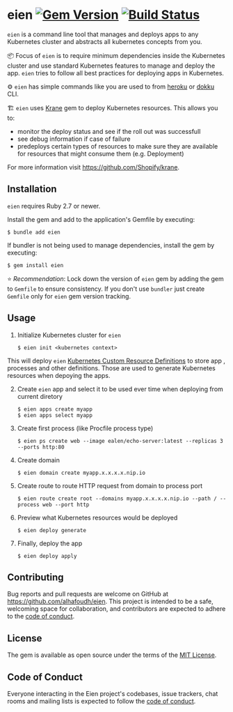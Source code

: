 # eien [![Gem Version](https://img.shields.io/gem/v/eien.svg)](https://rubygems.org/gems/eien) [![Build Status](https://img.shields.io/github/workflow/status/alhafoudh/eien/Test?event=push)](https://github.com/alhafoudh/eien/actions?query=event%3Apush)

`eien` is a command line tool that manages and deploys apps to any Kubernetes cluster and abstracts all kubernetes
concepts from you.

📦 Focus of `eien` is to require minimum dependencies inside the Kubernetes cluster and use standard Kubernetes features
to manage and deploy the app. `eien` tries to follow all best practices for deploying apps in Kubernetes.

⚙️ `eien` has simple commands like you are used to
from [heroku](https://devcenter.heroku.com/articles/heroku-cli-commands)
or [dokku](https://dokku.com/docs/deployment/application-management) CLI.

🏗 `eien` uses [Krane](https://github.com/Shopify/krane) gem to deploy Kubernetes resources. This allows you to:

- monitor the deploy status and see if the roll out was successfull
- see debug information if case of failure
- predeploys certain types of resources to make sure they are available for resources that might consume them (e.g. Deployment)

For more information visit https://github.com/Shopify/krane.

## Installation

`eien` requires Ruby 2.7 or newer.

Install the gem and add to the application's Gemfile by executing:

```
$ bundle add eien
```

If bundler is not being used to manage dependencies, install the gem by executing:

```
$ gem install eien
```

️⭐️ *Recommendation*: Lock down the version of `eien` gem by adding the gem to `Gemfile` to ensure consistency. If you don't use `bundler` just create `Gemfile` only for `eien` gem version tracking.

## Usage

1. Initialize Kubernetes cluster for `eien`

    ```
    $ eien init <kubernetes context>
    ```

This will deploy `eien` [Kubernetes Custom Resource Definitions](https://kubernetes.io/docs/concepts/extend-kubernetes/api-extension/custom-resources) to store app , processes and other definitions. Those are used to generate Kubernetes resources when depoying the apps.

2. Create `eien` app and select it to be used ever time when deploying from current diretory

    ```
    $ eien apps create myapp
    $ eien apps select myapp
    ```    

3. Create first process (like Procfile process type)

    ```
    $ eien ps create web --image ealen/echo-server:latest --replicas 3 --ports http:80
    ```

4. Create domain

    ```
    $ eien domain create myapp.x.x.x.x.nip.io
    ```
    

5. Create route to route HTTP request from domain to process port

    ```
    $ eien route create root --domains myapp.x.x.x.x.nip.io --path / --process web --port http
    ```
    

6. Preview what Kubernetes resources would be deployed

    ```
    $ eien deploy generate
    ```
    

7. Finally, deploy the app

    ```
    $ eien deploy apply
    ```

## Contributing

Bug reports and pull requests are welcome on GitHub at https://github.com/alhafoudh/eien. This project is intended to
be a safe, welcoming space for collaboration, and contributors are expected to adhere to
the [code of conduct](https://github.com/alhafoudh/eien/blob/main/CODE_OF_CONDUCT.md).

## License

The gem is available as open source under the terms of the [MIT License](https://opensource.org/licenses/MIT).

## Code of Conduct

Everyone interacting in the Eien project's codebases, issue trackers, chat rooms and mailing lists is expected to follow
the [code of conduct](https://github.com/alhafoudh/eien/blob/main/CODE_OF_CONDUCT.md).

